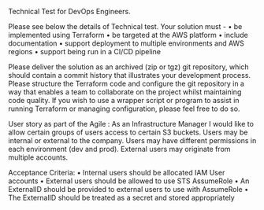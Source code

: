 Technical Test for  DevOps Engineers.

Please see below the details of Technical test. Your solution must -
• be implemented using Terraform
• be targeted at the AWS platform
• include documentation
• support deployment to multiple environments and AWS regions
• support being run in a CI/CD pipeline

Please deliver the solution as an archived (zip or tgz) git repository, which should contain a commit
history that illustrates your development process.
Please structure the Terraform code and configure the git repository in a way that enables a team to
collaborate on the project whilst maintaining code quality.
If you wish to use a wrapper script or program to assist in running Terraform or managing configuration,
please feel free to do so.

User story as part of the Agile :
As an Infrastructure Manager I would like to allow certain groups of users access to certain S3
buckets. Users may be internal or external to the company. Users may have different
permissions in each environment (dev and prod). External users may originate from multiple
accounts.

Acceptance Criteria:
• Internal users should be allocated IAM User accounts
• External users should be allowed to use STS AssumeRole
• An ExternalID should be provided to external users to use with AssumeRole
• The ExternalID should be treated as a secret and stored appropriately
